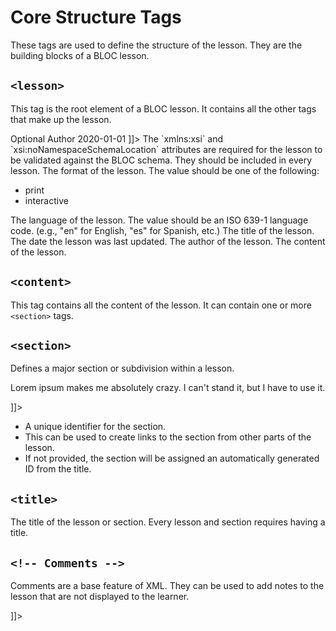 # Core Structure Tags

These tags are used to define the structure of the lesson. They are the building blocks of a BLOC lesson.

## `<lesson>`

This tag is the root element of a BLOC lesson. It contains all the other tags that make up the lesson.

<code-block lang="xml">
<![CDATA[
<lesson format="print" 
    xmlns:xsi="http://www.w3.org/2001/XMLSchema-instance"
    xsi:noNamespaceSchemaLocation="https://cdn.jsdelivr.net/gh/shie1/BLOC@master/bloc.xsd">
    <title>Because every lesson needs a title</title>
    <author>Optional Author</author>
    <date>2020-01-01</date>
    <content>
        <!-- Sections go here -->
    </content>
</lesson>
]]>
</code-block>

<chapter title="Parameters" collapsible="true">

<note>
The `xmlns:xsi` and `xsi:noNamespaceSchemaLocation` attributes are required for the lesson to be validated against the BLOC schema. They should be included in every lesson.
</note>

<deflist type="full">
<def title="format (required)">
The format of the lesson. The value should be one of the following:
<ul>
<li>print</li>
<li>interactive</li>
</ul>
</def>
<def title="lang (optional)">
The language of the lesson. The value should be an ISO 639-1 language code. (e.g., "en" for English, "es" for Spanish, etc.)
</def>
</deflist>
</chapter>

<chapter title="Child tags" collapsible="true">
<deflist>
<def title="<title> (required)">
The title of the lesson.
</def>
<def title="<date> (required)">
The date the lesson was last updated.
</def>
<def title="<author>">
The author of the lesson.
</def>
<def title="<content> (required)">
The content of the lesson.
</def>
</deflist>
</chapter>

## `<content>`

This tag contains all the content of the lesson. It can contain one or more `<section>` tags.

## `<section>`

Defines a major section or subdivision within a lesson.

<code-block lang="xml">
<![CDATA[
<section>
    <title>Because every section needs a title</title>
    <p>Lorem ipsum makes me absolutely crazy. I can't stand it, but I have to use it.</p>
</section>
]]>
</code-block>

<chapter title="Parameters" collapsible="true">
<deflist type="full">
<def title="id (optional)">
<ul>
<li>A unique identifier for the section.</li>
<li>This can be used to create links to the section from other parts of the lesson.</li>
<li>If not provided, the section will be assigned an automatically generated ID from the title.</li>
</ul>
</def>
</deflist>
</chapter>

## `<title>`

The title of the lesson or section. Every lesson and section requires having a title.

## `<!-- Comments -->`

Comments are a base feature of XML. They can be used to add notes to the lesson that are not displayed to the learner.

<code-block lang="xml">
<![CDATA[
<!-- This is a comment. -->
]]>
</code-block>